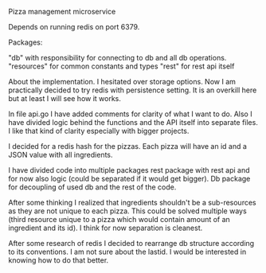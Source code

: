 Pizza management microservice

Depends on running redis on port 6379.

Packages:

"db" with responsibility for connecting to db and all db operations.
"resources" for common constants and types
"rest" for rest api itself

About the implementation. I hesitated over storage options. 
Now I am practically decided to try redis with persistence setting. 
It is an overkill here but at least I will see how it works.

In file api.go I have added comments for clarity of what I want to do.
Also I have divided logic behind the functions and the API itself into 
separate files. I like that kind of clarity especially with bigger projects.

I decided for a redis hash for the pizzas. Each pizza will have an id and 
a JSON value with all ingredients.

I have divided code into multiple packages rest package with rest api and 
for now also logic (could be separated if it would get bigger). Db package 
for decoupling of used db and the rest of the code.

After some thinking I realized that ingredients shouldn't be a sub-resources as 
they are not unique to each pizza. This could be solved multiple ways 
(third resource unique to a pizza which would contain amount of an ingredient and its id). 
I think for now separation is cleanest.

After some research of redis I decided to rearrange db structure according 
to its conventions. I am not sure about the lastid. I would be interested 
in knowing how to do that better.